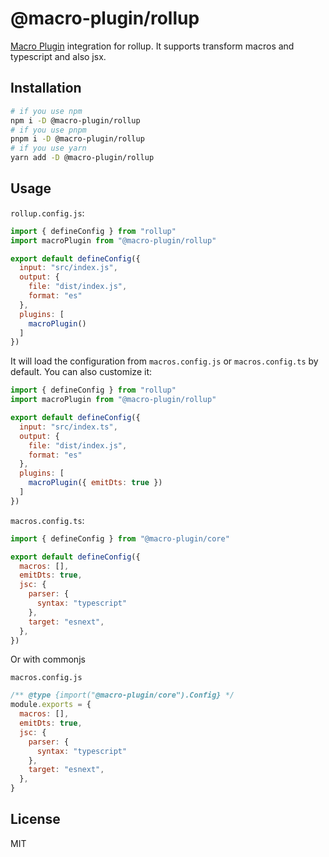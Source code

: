 # @macro-plugin/rollup

[Macro Plugin](https://github.com/macro-plugin) integration for rollup. It supports transform macros and typescript and also jsx.

## Installation

```sh
# if you use npm
npm i -D @macro-plugin/rollup
# if you use pnpm
pnpm i -D @macro-plugin/rollup
# if you use yarn
yarn add -D @macro-plugin/rollup
```

## Usage

`rollup.config.js`:

```js
import { defineConfig } from "rollup"
import macroPlugin from "@macro-plugin/rollup"

export default defineConfig({
  input: "src/index.js",
  output: {
    file: "dist/index.js",
    format: "es"
  },
  plugins: [
    macroPlugin()
  ]
})
```

It will load the configuration from `macros.config.js` or `macros.config.ts` by default. You can also customize it:

```js
import { defineConfig } from "rollup"
import macroPlugin from "@macro-plugin/rollup"

export default defineConfig({
  input: "src/index.ts",
  output: {
    file: "dist/index.js",
    format: "es"
  },
  plugins: [
    macroPlugin({ emitDts: true })
  ]
})
```

`macros.config.ts`:

```js
import { defineConfig } from "@macro-plugin/core"

export default defineConfig({
  macros: [],
  emitDts: true,
  jsc: {
    parser: {
      syntax: "typescript"
    },
    target: "esnext",
  },
})
```

Or with commonjs

`macros.config.js`

```js
/** @type {import("@macro-plugin/core").Config} */
module.exports = {
  macros: [],
  emitDts: true,
  jsc: {
    parser: {
      syntax: "typescript"
    },
    target: "esnext",
  },
}
```

## License

MIT

[MacroPlugin]: https://github.com/macro-plugin
